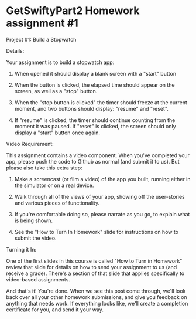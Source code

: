 # GetSwiftyPart2 Homework assignment #1

Project #1: Build a Stopwatch

Details:
 
Your assignment is to build a stopwatch app:

1. When opened it should display a blank screen with a "start" button

2. When the button is clicked, the elapsed time should appear on the screen, as well as a "stop" button.

3. When the "stop button is clicked" the timer should freeze at the current moment, and two buttons should display: "resume" and "reset".

4. If "resume" is clicked, the timer should continue counting from the moment it was paused. If "reset" is clicked, the screen should only display a "start" button once again.


Video Requirement:

This assignment contains a video component. When you've completed your app, please push the code to Github as normal (and submit it to us). But please also take this extra step:

1. Make a screencast (or film a video) of the app you built, running either in the simulator or on a real device.

2. Walk through all of the views of your app, showing off the user-stories and various pieces of functionality.

3. If you're comfortable doing so, please narrate as you go, to explain what is being shown.

4. See the "How to Turn In Homework" slide for instructions on how to submit the video.


Turning it In:

One of the first slides in this course is called "How to Turn in Homework" review that slide for details on how to send your assignment to us (and receive a grade). There's a section of that slide that applies specifically to video-based assignments.

And that's it! You're done. When we see this post come through, we'll look back over all your other homework submissions, and give you feedback on anything that needs work. If everything looks like, we'll create a completion certificate for you, and send it your way.
